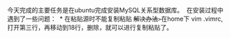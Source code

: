   今天完成的主要任务是在ubuntu完成安装MySQL关系型数据库。
  在安装过程中遇到了一些问题：
  * 在粘贴源时不能复制粘贴 ~~解决办法~~`>`在home下 vim .vimrc,打开第三行，再移动到18行，删除，就可以进行复制粘贴了。

